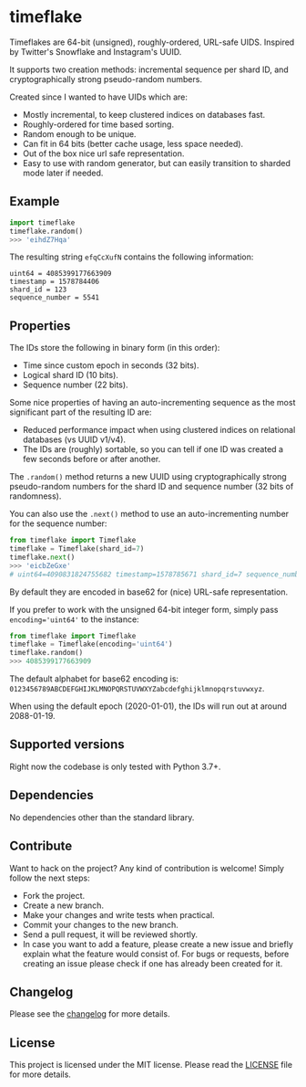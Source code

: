 # timeflake
Timeflakes are 64-bit (unsigned), roughly-ordered, URL-safe UIDS. Inspired by Twitter's Snowflake and Instagram's UUID.

It supports two creation methods: incremental sequence per shard ID, and cryptographically strong pseudo-random numbers.

Created since I wanted to have UIDs which are:
- Mostly incremental, to keep clustered indices on databases fast.
- Roughly-ordered for time based sorting.
- Random enough to be unique.
- Can fit in 64 bits (better cache usage, less space needed).
- Out of the box nice url safe representation.
- Easy to use with random generator, but can easily transition to sharded mode later if needed.

## Example

```python
import timeflake
timeflake.random()
>>> 'eihdZ7Hqa'
```

The resulting string `efqCcXufN` contains the following information:
```
uint64 = 4085399177663909
timestamp = 1578784406
shard_id = 123
sequence_number = 5541
```

## Properties

The IDs store the following in binary form (in this order):
- Time since custom epoch in seconds (32 bits).
- Logical shard ID (10 bits).
- Sequence number (22 bits).

Some nice properties of having an auto-incrementing sequence as the most significant part of the resulting ID are:
- Reduced performance impact when using clustered indices on relational databases (vs UUID v1/v4).
- The IDs are (roughly) sortable, so you can tell if one ID was created a few seconds before or after another.

The `.random()` method returns a new UUID using cryptographically strong pseudo-random numbers for the shard ID and sequence number (32 bits of randomness).

You can also use the `.next()` method to use an auto-incrementing number for the sequence number:

```python
from timeflake import Timeflake
timeflake = Timeflake(shard_id=7)
timeflake.next()
>>> 'eicbZeGxe'
# uint64=4090831824755682 timestamp=1578785671 shard_id=7 sequence_number=7138
```

By default they are encoded in base62 for (nice) URL-safe representation.

If you prefer to work with the unsigned 64-bit integer form, simply pass `encoding='uint64'` to the instance:

```python
from timeflake import Timeflake
timeflake = Timeflake(encoding='uint64')
timeflake.random()
>>> 4085399177663909
```

The default alphabet for base62 encoding is: `0123456789ABCDEFGHIJKLMNOPQRSTUVWXYZabcdefghijklmnopqrstuvwxyz`.

When using the default epoch (2020-01-01), the IDs will run out at around 2088-01-19.

## Supported versions
Right now the codebase is only tested with Python 3.7+.

## Dependencies
No dependencies other than the standard library.

## Contribute
Want to hack on the project? Any kind of contribution is welcome!
Simply follow the next steps:

- Fork the project.
- Create a new branch.
- Make your changes and write tests when practical.
- Commit your changes to the new branch.
- Send a pull request, it will be reviewed shortly.
- In case you want to add a feature, please create a new issue and briefly explain what the feature would consist of. For bugs or requests, before creating an issue please check if one has already been created for it.

## Changelog
Please see the [changelog](CHANGELOG.md) for more details.

## License
This project is licensed under the MIT license. Please read the [LICENSE](LICENSE) file for more details.